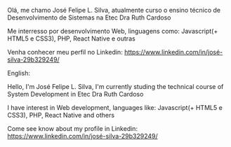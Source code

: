 Olá, me chamo José Felipe L. Silva, atualmente curso o ensino técnico de Desenvolvimento de Sistemas na Etec Dra Ruth Cardoso

Me interresso por desenvolvimento Web, linguagens como: Javascript(+ HTML5 e CSS3), PHP, React Native e outras

Venha conhecer meu perfil no Linkedin: https://www.linkedin.com/in/josé-silva-29b329249/

English:

Hello, I'm José Felipe L. Silva, I'm currently studing the technical course of System Development in Etec Dra Ruth Cardoso

I have interest in Web development, languages like: Javascript(+ HTML5 e CSS3), PHP, React Native and others

Come see know about my profile in Linkedin: https://www.linkedin.com/in/josé-silva-29b329249/
